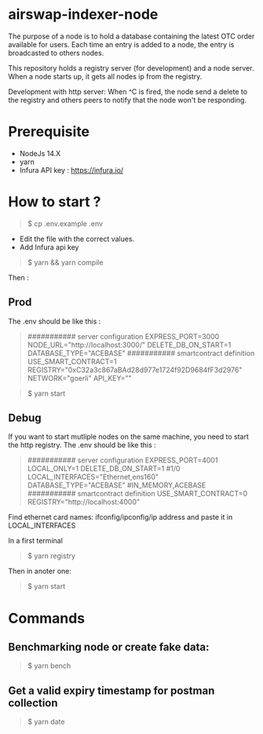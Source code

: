 # airswap-indexer-node
The purpose of a node is to hold a database containing the latest OTC order available for users.
Each time an entry is added to a node, the entry is broadcasted to others nodes.

This repository holds a registry server (for development) and a node server.
When a node starts up, it gets all nodes ip from the registry.

Development with http server:
When ^C is fired, the node send a delete to the registry and others peers to notify that the node won't be responding.

# Prerequisite
- NodeJs 14.X
- yarn
- Infura API key : https://infura.io/

# How to start ?
> $ cp .env.example .env
- Edit the file with the correct values.
- Add Infura api key
> $ yarn && yarn compile

Then :
## Prod
The .env should be like this : 
>########### server configuration
EXPRESS_PORT=3000
NODE_URL="http://localhost:3000/"
DELETE_DB_ON_START=1
DATABASE_TYPE="ACEBASE"
########### smartcontract definition
USE_SMART_CONTRACT=1
REGISTRY="0xC32a3c867aBAd28d977e1724f92D9684fF3d2976"
NETWORK="goerli"
API_KEY="<add your api key>"

> $ yarn start

## Debug
If you want to start mutliple nodes on the same machine, you need to start the http registry.
The .env should be like this : 

> ########### server configuration
EXPRESS_PORT=4001
LOCAL_ONLY=1
DELETE_DB_ON_START=1 #1/0
LOCAL_INTERFACES="Ethernet,ens160"
DATABASE_TYPE="ACEBASE" #IN_MEMORY,ACEBASE 
########### smartcontract definition
USE_SMART_CONTRACT=0
REGISTRY="http://localhost:4000"  

Find ethernet card names: ifconfig/ipconfig/ip address and paste it in LOCAL_INTERFACES

In a first terminal
> $ yarn registry

Then in anoter one:
> $ yarn start

# Commands
## Benchmarking node or create fake data:
> $ yarn bench
## Get a valid expiry timestamp for postman collection 
> $ yarn date

